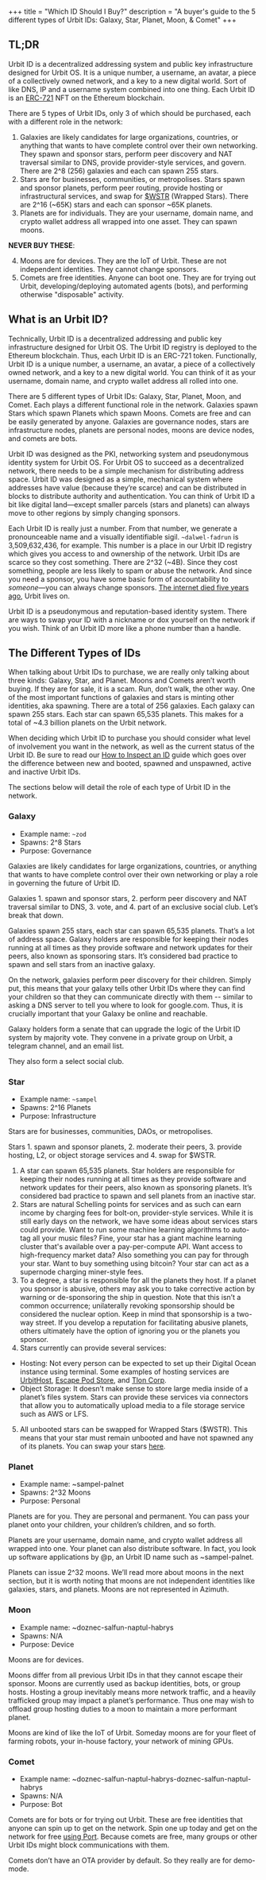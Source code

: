 +++
title = "Which ID Should I Buy?"
description = "A buyer's guide to the 5 different types of Urbit IDs: Galaxy, Star, Planet, Moon, & Comet"
+++


## TL;DR

Urbit ID is a decentralized addressing system and public key infrastructure designed for Urbit OS. It is a unique number, a username, an avatar, a piece of a collectively owned network, and a key to a new digital world. Sort of like DNS, IP and a username system combined into one thing. Each Urbit ID is an [ERC-721](https://eips.ethereum.org/EIPS/eip-721) NFT on the Ethereum blockchain.

There are 5 types of Urbit IDs, only 3 of which should be purchased, each with a different role in the network:

1. Galaxies are likely candidates for large organizations, countries, or anything that wants to have complete control over their own networking. They spawn and sponsor stars, perform peer discovery and NAT traversal similar to DNS, provide provider-style services, and govern.  There are 2^8 (256) galaxies and each can spawn 255 stars.
2. Stars are for businesses, communities, or metropolises. Stars spawn and sponsor planets, perform peer routing, provide hosting or infrastructural services, and swap for [$WSTR](https://star.market/) (Wrapped Stars). There are 2^16 (~65K) stars and each can sponsor ~65K planets.
3. Planets are for individuals. They are your username, domain name, and crypto wallet address all wrapped into one asset. They can spawn moons.

**NEVER BUY THESE**:

4. Moons are for devices. They are the IoT of Urbit. These are not independent identities. They cannot change sponsors.
5. Comets are free identities. Anyone can boot one. They are for trying out Urbit, developing/deploying automated agents (bots), and performing otherwise "disposable" activity.

## What is an Urbit ID?

Technically, Urbit ID is a decentralized addressing and public key infrastructure designed for Urbit OS. The Urbit ID registry is deployed to the Ethereum blockchain. Thus, each Urbit ID is an ERC-721 token. Functionally, Urbit ID is a unique number, a username, an avatar, a piece of a collectively owned network, and a key to a new digital world. You can think of it as your username, domain name, and crypto wallet address all rolled into one.

There are 5 different types of Urbit IDs: Galaxy, Star, Planet, Moon, and Comet. Each plays a different functional role in the network. Galaxies spawn Stars which spawn Planets which spawn Moons. Comets are free and can be easily generated by anyone. Galaxies are governance nodes, stars are infrastructure nodes, planets are personal nodes, moons are device nodes, and comets are bots.

Urbit ID was designed as the PKI, networking system and pseudonymous identity system for Urbit OS. For Urbit OS to succeed as a decentralized network, there needs to be a simple mechanism for distributing address space. Urbit ID was designed as a simple, mechanical system where addresses have value (because they’re scarce) and can be distributed in blocks to distribute authority and authentication. You can think of Urbit ID a bit like digital land—except smaller parcels (stars and planets) can always move to other regions by simply changing sponsors.

Each Urbit ID is really just a number. From that number, we generate a pronounceable name and a visually identifiable sigil. `~dalwel-fadrun` is 3,509,632,436, for example. This number is a place in our Urbit ID registry which gives you access to and ownership of the network. Urbit IDs are scarce so they cost something. There are 2^32 (~4B). Since they cost something, people are less likely to spam or abuse the network. And since you need a sponsor, you have some basic form of accountability to *someone*—you can always change sponsors. [The internet died five years ago](https://forum.agoraroad.com/index.php?threads/dead-internet-theory-most-of-the-internet-is-fake.3011/), Urbit lives on. 

Urbit ID is a pseudonymous and reputation-based identity system. There are ways to swap your ID with a nickname or dox yourself on the network if you wish. Think of an Urbit ID more like a phone number than a handle.

## The Different Types of IDs

When talking about Urbit IDs to purchase, we are really only talking about three kinds: Galaxy, Star, and Planet. Moons and Comets aren’t worth buying. If they are for sale, it is a scam. Run, don’t walk, the other way. One of the most important functions of galaxies and stars is minting other identities, aka spawning. There are a total of 256 galaxies. Each galaxy can spawn 255 stars. Each star can spawn 65,535 planets. This makes for a total of ~4.3 billion planets on the Urbit network. 

When deciding which Urbit ID to purchase you should consider what level of involvement you want in the network, as well as the current status of the Urbit ID. Be sure to read our [How to Inspect an ID](/guides/how-to-inspect-an-id) guide which goes over the difference between new and booted, spawned and unspawned, active and inactive Urbit IDs. 

The sections below will detail the role of each type of Urbit ID in the network.

### Galaxy

- Example name: `~zod`
- Spawns: 2^8 Stars
- Purpose: Governance

Galaxies are likely candidates for large organizations, countries, or anything that wants to have complete control over their own networking or play a role in governing the future of Urbit ID.  

Galaxies 1. spawn and sponsor stars, 2. perform peer discovery and NAT traversal similar to DNS, 3. vote, and 4. part of an exclusive social club. Let’s break that down. 

Galaxies spawn 255 stars, each star can spawn 65,535 planets. That’s a lot of address space. Galaxy holders are responsible for keeping their nodes running at all times as they provide software and network updates for their peers, also known as sponsoring stars. It’s considered bad practice to spawn and sell stars from an inactive galaxy. 

On the network, galaxies perform peer discovery for their children. Simply put, this means that your galaxy tells other Urbit IDs where they can find your children so that they can communicate directly with them -- similar to asking a DNS server to tell you where to look for google.com. Thus, it is crucially important that your Galaxy be online and reachable.

Galaxy holders form a senate that can upgrade the logic of the Urbit ID system by majority vote. They convene in a private group on Urbit, a telegram channel, and an email list.

They also form a select social club.

### Star

- Example name: `~sampel`
- Spawns: 2^16 Planets
- Purpose: Infrastructure

Stars are for businesses, communities, DAOs, or metropolises. 

Stars 1. spawn and sponsor planets, 2. moderate their peers, 3. provide hosting, L2, or object storage services and 4. swap for $WSTR.

1. A star can spawn 65,535 planets. Star holders are responsible for keeping their nodes running at all times as they provide software and network updates for their peers, also known as sponsoring planets. It’s considered bad practice to spawn and sell planets from an inactive star.
2. Stars are natural Schelling points for services and as such can earn income by charging fees for bolt-on, provider-style services. While it is still early days on the network, we have some ideas about services stars could provide. Want to run some machine learning algorithms to auto-tag all your music files? Fine, your star has a giant machine learning cluster that's available over a pay-per-compute API. Want access to high-frequency market data? Also something you can pay for through your star. Want to buy something using bitcoin? Your star can act as a supernode charging miner-style fees. 
3. To a degree, a star is responsible for all the planets they host. If a planet you sponsor is abusive, others may ask you to take corrective action by warning or de-sponsoring the ship in question. Note that this isn’t a common occurrence; unilaterally revoking sponsorship should be considered the nuclear option. Keep in mind that sponsorship is a two-way street. If you develop a reputation for facilitating abusive planets, others ultimately have the option of ignoring you or the planets you sponsor. 
4. Stars currently can provide several services:
  - Hosting: Not every person can be expected to set up their Digital Ocean instance using terminal. Some examples of hosting services are [UrbitHost](https://urbithost.com/), [Escape Pod Store](https://www.escapepod.store/), and [Tlon Corp](https://tlon.io/).
  - Object Storage: It doesn’t make sense to store large media inside of a planet’s files system. Stars can provide these services via connectors that allow you to automatically upload media to a file storage service such as AWS or LFS. 
5. All unbooted stars can be swapped for Wrapped Stars ($WSTR). This means that your star must remain unbooted and have not spawned any of its planets. You can swap your stars [here](http://star.market/).

### Planet

- Example name: ~sampel-palnet
- Spawns: 2^32 Moons
- Purpose: Personal

Planets are for you. They are personal and permanent. You can pass your planet onto your children, your children’s children, and so forth.

Planets are your username, domain name, and crypto wallet address all wrapped into one. Your planet can also distribute software. In fact, you look up software applications by @p, an Urbit ID name such as ~sampel-palnet. 

Planets can issue 2^32 moons. We’ll read more about moons in the next section, but it is worth noting that moons are not independent identities like galaxies, stars, and planets. Moons are not represented in Azimuth. 

### Moon

- Example name: ~doznec-salfun-naptul-habrys
- Spawns: N/A
- Purpose: Device

Moons are for devices.

Moons differ from all previous Urbit IDs in that they cannot escape their sponsor. Moons are currently used as backup identities, bots, or group hosts. Hosting a group inevitably means more network traffic, and a heavily trafficked group may impact a planet’s performance. Thus one may wish to offload group hosting duties to a moon to maintain a more performant planet.

Moons are kind of like the IoT of Urbit. Someday moons are for your fleet of farming robots, your in-house factory, your network of mining GPUs. 

### Comet

- Example name: ~doznec-salfun-naptul-habrys-doznec-salfun-naptul-habrys
- Spawns: N/A
- Purpose: Bot

Comets are for bots or for trying out Urbit. These are free identities that anyone can spin up to get on the network. Spin one up today and get on the network for free [using Port](https://urbit.org/getting-started). Because comets are free, many groups or other Urbit IDs might block communications with them. 

Comets don’t have an OTA provider by default. So they really are for demo-mode.
